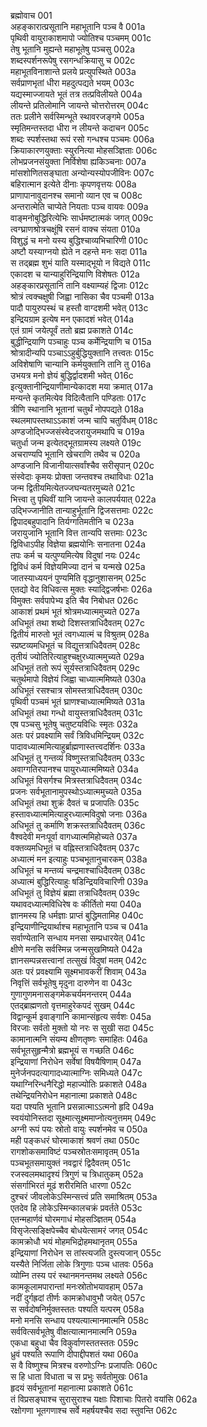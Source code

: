 ब्रह्मोवाच	001  
अहङ्कारात्प्रसूतानि महाभूतानि पञ्च वै	001a  
पृथिवी वायुराकाशमापो ज्योतिश्च पञ्चमम्	001c  
तेषु भूतानि मुह्यन्ते महाभूतेषु पञ्चसु	002a  
शब्दस्पर्शनरूपेषु रसगन्धक्रियासु च	002c  
महाभूतविनाशान्ते प्रलये प्रत्युपस्थिते	003a  
सर्वप्राणभृतां धीरा महदुत्पद्यते भयम्	003c  
यद्यस्माज्जायते भूतं तत्र तत्प्रविलीयते	004a  
लीयन्ते प्रतिलोमानि जायन्ते चोत्तरोत्तरम्	004c  
ततः प्रलीने सर्वस्मिन्भूते स्थावरजङ्गमे	005a  
स्मृतिमन्तस्तदा धीरा न लीयन्ते कदाचन	005c  
शब्दः स्पर्शस्तथा रूपं रसो गन्धश्च पञ्चमः	006a  
क्रियाकारणयुक्ताः स्युरनित्या मोहसञ्ज्ञिताः	006c  
लोभप्रजनसंयुक्ता निर्विशेषा ह्यकिञ्चनाः	007a  
मांसशोणितसङ्घाता अन्योन्यस्योपजीविनः	007c  
बहिरात्मान इत्येते दीनाः कृपणवृत्तयः	008a  
प्राणापानावुदानश्च समानो व्यान एव च	008c  
अन्तरात्मेति चाप्येते नियताः पञ्च वायवः	009a  
वाङ्मनोबुद्धिरित्येभिः सार्धमष्टात्मकं जगत्	009c  
त्वग्घ्राणश्रोत्रचक्षूंषि रसनं वाक्च संयता	010a  
विशुद्धं च मनो यस्य बुद्धिश्चाव्यभिचारिणी	010c  
अष्टौ यस्याग्नयो ह्येते न दहन्ते मनः सदा	011a  
स तद्ब्रह्म शुभं याति यस्माद्भूयो न विद्यते	011c  
एकादश च यान्याहुरिन्द्रियाणि विशेषतः	012a  
अहङ्कारप्रसूतानि तानि वक्ष्याम्यहं द्विजाः	012c  
श्रोत्रं त्वक्चक्षुषी जिह्वा नासिका चैव पञ्चमी	013a  
पादौ पायुरुपस्थं च हस्तौ वाग्दशमी भवेत्	013c  
इन्द्रियग्राम इत्येष मन एकादशं भवेत्	014a  
एतं ग्रामं जयेत्पूर्वं ततो ब्रह्म प्रकाशते	014c  
बुद्धीन्द्रियाणि पञ्चाहुः पञ्च कर्मेन्द्रियाणि च	015a  
श्रोत्रादीन्यपि पञ्चाऽऽहुर्बुद्धियुक्तानि तत्त्वतः	015c  
अविशेषाणि चान्यानि कर्मयुक्तानि तानि तु	016a  
उभयत्र मनो ज्ञेयं बुद्धिर्द्वादशमी भवेत्	016c  
इत्युक्तानीन्द्रियाणीमान्येकादश मया क्रमात्	017a  
मन्यन्ते कृतमित्येव विदित्वैतानि पण्डिताः	017c  
त्रीणि स्थानानि भूतानां चतुर्थं नोपपद्यते	018a  
स्थलमापस्तथाऽऽकाशं जन्म चापि चतुर्विधम्	018c  
अण्डजोद्भिज्जसंस्वेदजरायुजमथापि च	019a  
चतुर्धा जन्म इत्येतद्भूतग्रामस्य लक्ष्यते	019c  
अचराण्यपि भूतानि खेचराणि तथैव च	020a  
अण्डजानि विजानीयात्सर्वांश्चैव सरीसृपान्	020c  
संस्वेदाः कृमयः प्रोक्ता जन्तवश्च तथाविधाः	021a  
जन्म द्वितीयमित्येतज्जघन्यतरमुच्यते	021c  
भित्त्वा तु पृथिवीं यानि जायन्ते कालपर्ययात्	022a  
उद्भिज्जानीति तान्याहुर्भूतानि द्विजसत्तमाः	022c  
द्विपादबहुपादानि तिर्यग्गतिमतीनि च	023a  
जरायुजानि भूतानि वित्त तान्यपि सत्तमाः	023c  
द्विविधाऽपीह विज्ञेया ब्रह्मयोनिः सनातना	024a  
तपः कर्म च यत्पुण्यमित्येष विदुषां नयः	024c  
द्विविधं कर्म विज्ञेयमिज्या दानं च यन्मखे	025a  
जातस्याध्ययनं पुण्यमिति वृद्धानुशासनम्	025c  
एतद्यो वेद विधिवत्स मुक्तः स्याद्द्विजर्षभाः	026a  
विमुक्तः सर्वपापेभ्य इति चैव निबोधत	026c  
आकाशं प्रथमं भूतं श्रोत्रमध्यात्ममुच्यते	027a  
अधिभूतं तथा शब्दो दिशस्तत्राधिदैवतम्	027c  
द्वितीयं मारुतो भूतं त्वगध्यात्मं च विश्रुतम्	028a  
स्प्रष्टव्यमधिभूतं च विद्युत्तत्राधिदैवतम्	028c  
तृतीयं ज्योतिरित्याहुश्चक्षुरध्यात्ममुच्यते	029a  
अधिभूतं ततो रूपं सूर्यस्तत्राधिदैवतम्	029c  
चतुर्थमापो विज्ञेयं जिह्वा चाध्यात्ममिष्यते	030a  
अधिभूतं रसश्चात्र सोमस्तत्राधिदैवतम्	030c  
पृथिवी पञ्चमं भूतं घ्राणश्चाध्यात्ममिष्यते	031a  
अधिभूतं तथा गन्धो वायुस्तत्राधिदैवतम्	031c  
एष पञ्चसु भूतेषु चतुष्टयविधिः स्मृतः	032a  
अतः परं प्रवक्ष्यामि सर्वं त्रिविधमिन्द्रियम्	032c  
पादावध्यात्ममित्याहुर्ब्राह्मणास्तत्त्वदर्शिनः	033a  
अधिभूतं तु गन्तव्यं विष्णुस्तत्राधिदैवतम्	033c  
अवाग्गतिरपानश्च पायुरध्यात्ममिष्यते	034a  
अधिभूतं विसर्गश्च मित्रस्तत्राधिदैवतम्	034c  
प्रजनः सर्वभूतानामुपस्थोऽध्यात्ममुच्यते	035a  
अधिभूतं तथा शुक्रं दैवतं च प्रजापतिः	035c  
हस्तावध्यात्ममित्याहुरध्यात्मविदुषो जनाः	036a  
अधिभूतं तु कर्माणि शक्रस्तत्राधिदैवतम्	036c  
वैश्वदेवी मनःपूर्वा वागध्यात्ममिहोच्यते	037a  
वक्तव्यमधिभूतं च वह्निस्तत्राधिदैवतम्	037c  
अध्यात्मं मन इत्याहुः पञ्चभूतानुचारकम्	038a  
अधिभूतं च मन्तव्यं चन्द्रमाश्चाधिदैवतम्	038c  
अध्यात्मं बुद्धिरित्याहुः षडिन्द्रियविचारिणी	039a  
अधिभूतं तु विज्ञेयं ब्रह्मा तत्राधिदैवतम्	039c  
यथावदध्यात्मविधिरेष वः कीर्तितो मया	040a  
ज्ञानमस्य हि धर्मज्ञाः प्राप्तं बुद्धिमतामिह	040c  
इन्द्रियाणीन्द्रियार्थाश्च महाभूतानि पञ्च च	041a  
सर्वाण्येतानि सन्धाय मनसा सम्प्रधारयेत्	041c  
क्षीणे मनसि सर्वस्मिन्न जन्मसुखमिष्यते	042a  
ज्ञानसम्पन्नसत्त्वानां तत्सुखं विदुषां मतम्	042c  
अतः परं प्रवक्ष्यामि सूक्ष्मभावकरीं शिवाम्	043a  
निवृत्तिं सर्वभूतेषु मृदुना दारुणेन वा	043c  
गुणागुणमनासङ्गमेकचर्यमनन्तरम्	044a  
एतद्ब्राह्मणतो वृत्तमाहुरेकपदं सुखम्	044c  
विद्वान्कूर्म इवाङ्गानि कामान्संहृत्य सर्वशः	045a  
विरजाः सर्वतो मुक्तो यो नरः स सुखी सदा	045c  
कामानात्मनि संयम्य क्षीणतृष्णः समाहितः	046a  
सर्वभूतसुहृन्मैत्रो ब्रह्मभूयं स गच्छति	046c  
इन्द्रियाणां निरोधेन सर्वेषां विषयैषिणाम्	047a  
मुनेर्जनपदत्यागादध्यात्माग्निः समिध्यते	047c  
यथाग्निरिन्धनैरिद्धो महाज्योतिः प्रकाशते	048a  
तथेन्द्रियनिरोधेन महानात्मा प्रकाशते	048c  
यदा पश्यति भूतानि प्रसन्नात्माऽऽत्मनो हृदि	049a  
स्वयंयोनिस्तदा सूक्ष्मात्सूक्ष्ममाप्नोत्यनुत्तमम्	049c  
अग्नी रूपं पयः स्रोतो वायुः स्पर्शनमेव च	050a  
मही पङ्कधरं घोरमाकाशं श्रवणं तथा	050c  
रागशोकसमाविष्टं पञ्चस्रोतःसमावृतम्	051a  
पञ्चभूतसमायुक्तं नवद्वारं द्विदैवतम्	051c  
रजस्वलमथादृश्यं त्रिगुणं च त्रिधातुकम्	052a  
संसर्गाभिरतं मूढं शरीरमिति धारणा	052c  
दुश्चरं जीवलोकेऽस्मिन्सत्त्वं प्रति समाश्रितम्	053a  
एतदेव हि लोकेऽस्मिन्कालचक्रं प्रवर्तते	053c  
एतन्महार्णवं घोरमगाधं मोहसञ्ज्ञितम्	054a  
विसृजेत्सङ्क्षिपेच्चैव बोधयेत्सामरं जगत्	054c  
कामक्रोधौ भयं मोहमभिद्रोहमथानृतम्	055a  
इन्द्रियाणां निरोधेन स तांस्त्यजति दुस्त्यजान्	055c  
यस्यैते निर्जिता लोके त्रिगुणाः पञ्च धातवः	056a  
व्योम्नि तस्य परं स्थानमनन्तमथ लक्ष्यते	056c  
कामकूलामपारान्तां मनःस्रोतोभयावहाम्	057a  
नदीं दुर्गह्रदां तीर्णः कामक्रोधावुभौ जयेत्	057c  
स सर्वदोषनिर्मुक्तस्ततः पश्यति यत्परम्	058a  
मनो मनसि सन्धाय पश्यत्यात्मानमात्मनि	058c  
सर्ववित्सर्वभूतेषु वीक्षत्यात्मानमात्मनि	059a  
एकधा बहुधा चैव विकुर्वाणस्ततस्ततः	059c  
ध्रुवं पश्यति रूपाणि दीपाद्दीपशतं यथा	060a  
स वै विष्णुश्च मित्रश्च वरुणोऽग्निः प्रजापतिः	060c  
स हि धाता विधाता च स प्रभुः सर्वतोमुखः	061a  
हृदयं सर्वभूतानां महानात्मा प्रकाशते	061c  
तं विप्रसङ्घाश्च सुरासुराश्च यक्षाः पिशाचाः पितरो वयांसि	062a  
रक्षोगणा भूतगणाश्च सर्वे महर्षयश्चैव सदा स्तुवन्ति	062c  
